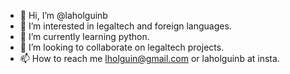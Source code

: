 - 👋 Hi, I’m @laholguinb
- 👀 I’m interested in legaltech and foreign languages. 
- 🌱 I’m currently learning python.
- 💞️ I’m looking to collaborate on legaltech projects.
- 📫 How to reach me lholguin@gmail.com or laholguinb at insta. 

<!---
laholguinb/laholguinb is a ✨ special ✨ repository because its `README.md` (this file) appears on your GitHub profile.
You can click the Preview link to take a look at your changes.
--->
